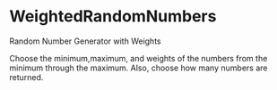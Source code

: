 # WeightedRandomNumbers
Random Number Generator with Weights

Choose the minimum,maximum, and weights of the numbers from the minimum through the maximum.
Also, choose how many numbers are returned.
